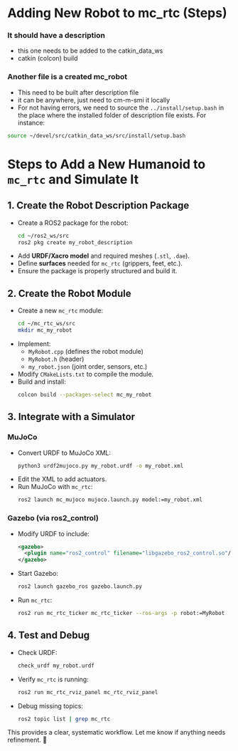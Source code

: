 # Adding New Robot to mc_rtc (Steps)

### It should have a description
- this one needs to be added to the catkin_data_ws
- catkin (colcon) build
### Another file is a created mc_robot
- This need to be built after description file
- it can be anywhere, just need to cm-m-smi it locally
- For not having errors, we need to source the `../install/setup.bash` in the place where the installed folder of description file exists. For instance:
```sh
source ~/devel/src/catkin_data_ws/src/install/setup.bash
```

# **Steps to Add a New Humanoid to `mc_rtc` and Simulate It**

## **1. Create the Robot Description Package**
- Create a ROS2 package for the robot:
  ```bash
  cd ~/ros2_ws/src
  ros2 pkg create my_robot_description
  ```
- Add **URDF/Xacro model** and required meshes (`.stl`, `.dae`).
- Define **surfaces** needed for `mc_rtc` (grippers, feet, etc.).
- Ensure the package is properly structured and build it.

## **2. Create the Robot Module**
- Create a new `mc_rtc` module:
  ```bash
  cd ~/mc_rtc_ws/src
  mkdir mc_my_robot
  ```
- Implement:
  - `MyRobot.cpp` (defines the robot module)
  - `MyRobot.h` (header)
  - `my_robot.json` (joint order, sensors, etc.)
- Modify `CMakeLists.txt` to compile the module.
- Build and install:
  ```bash
  colcon build --packages-select mc_my_robot
  ```

## **3. Integrate with a Simulator**
### **MuJoCo**
- Convert URDF to MuJoCo XML:
  ```bash
  python3 urdf2mujoco.py my_robot.urdf -o my_robot.xml
  ```
- Edit the XML to add actuators.
- Run MuJoCo with `mc_rtc`:
  ```bash
  ros2 launch mc_mujoco mujoco.launch.py model:=my_robot.xml
  ```

### **Gazebo (via ros2_control)**
- Modify URDF to include:
  ```xml
  <gazebo>
    <plugin name="ros2_control" filename="libgazebo_ros2_control.so"/>
  </gazebo>
  ```
- Start Gazebo:
  ```bash
  ros2 launch gazebo_ros gazebo.launch.py
  ```
- Run `mc_rtc`:
  ```bash
  ros2 run mc_rtc_ticker mc_rtc_ticker --ros-args -p robot:=MyRobot
  ```

## **4. Test and Debug**
- Check URDF:
  ```bash
  check_urdf my_robot.urdf
  ```
- Verify `mc_rtc` is running:
  ```bash
  ros2 run mc_rtc_rviz_panel mc_rtc_rviz_panel
  ```
- Debug missing topics:
  ```bash
  ros2 topic list | grep mc_rtc
  ```

This provides a clear, systematic workflow. Let me know if anything needs refinement. 🚀
